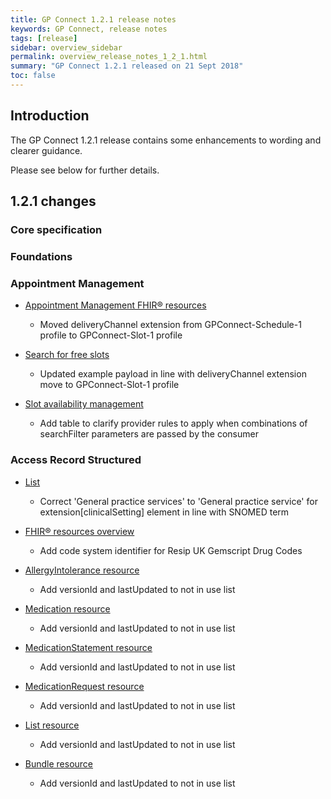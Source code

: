 ```yaml
---
title: GP Connect 1.2.1 release notes
keywords: GP Connect, release notes
tags: [release]
sidebar: overview_sidebar
permalink: overview_release_notes_1_2_1.html
summary: "GP Connect 1.2.1 released on 21 Sept 2018"
toc: false
---
```


## Introduction ##

The GP Connect 1.2.1 release contains some enhancements to wording and clearer guidance.

Please see below for further details.

## 1.2.1 changes ##

### Core specification


### Foundations

  
### Appointment Management

- [Appointment Management FHIR&reg; resources](datalibraryappointment.html)
  - Moved deliveryChannel extension from GPConnect-Schedule-1 profile to GPConnect-Slot-1 profile

- [Search for free slots](appointments_use_case_search_for_free_slots.html)
  - Updated example payload in line with deliveryChannel extension move to GPConnect-Slot-1 profile

- [Slot availability management](appointments_slotavailabilitymanagement.html#appointment-availability-control)
  - Add table to clarify provider rules to apply when combinations of searchFilter parameters are passed by the consumer

### Access Record Structured

- [List](accessrecord_structured_development_list.html)
  - Correct 'General practice services' to 'General practice service' for extension[clinicalSetting] element in line with SNOMED term

- [FHIR&reg; resources overview](accessrecord_structured_development_resources_overview.html)
  - Add code system identifier for Resip UK Gemscript Drug Codes

- [AllergyIntolerance resource](accessrecord_structured_development_allergyintolerance.html)
  - Add versionId and lastUpdated to not in use list

- [Medication resource](accessrecord_structured_development_medication.html)
  - Add versionId and lastUpdated to not in use list

- [MedicationStatement resource](accessrecord_structured_development_medicationstatement.html)
  - Add versionId and lastUpdated to not in use list

- [MedicationRequest resource](accessrecord_structured_development_medicationrequest.html)
  - Add versionId and lastUpdated to not in use list

- [List resource](accessrecord_structured_development_list.html)
  - Add versionId and lastUpdated to not in use list

- [Bundle resource](accessrecord_structured_development_bundle.html)
  - Add versionId and lastUpdated to not in use list
